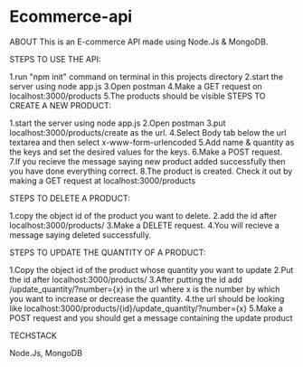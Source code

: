 # Ecommerce-api

ABOUT
This is an E-commerce API made using Node.Js & MongoDB.

STEPS TO USE THE API:

1.run "npm init" command on terminal in this projects directory
2.start the server using node app.js
3.Open postman
4.Make a GET request on localhost:3000/products
5.The products should be visible
STEPS TO CREATE A NEW PRODUCT:

1.start the server using node app.js
2.Open postman
3.put localhost:3000/products/create as the url.
4.Select Body tab below the url textarea and then select x-www-form-urlencoded
5.Add name & quantity as the keys and set the desired values for the keys.
6.Make a POST request.
7.If you recieve the message saying new product added successfully then you have done everything correct.
8.The product is created. Check it out by making a GET request at localhost:3000/products

STEPS TO DELETE A PRODUCT:

1.copy the object id of the product you want to delete.
2.add the id after localhost:3000/products/
3.Make a DELETE request.
4.You will recieve a message saying deleted successfully.

STEPS TO UPDATE THE QUANTITY OF A PRODUCT:

1.Copy the object id of the product whose quantity you want to update
2.Put the id after localhost:3000/products/
3.After putting the id add /update_quantity/?number={x} in the url where x is the number by which you want to increase or decrease the quantity.
4.the url should be looking like localhost:3000/products/{id}/update_quantity/?number={x}
5.Make a POST request and you should get a message containing the update product

TECHSTACK

Node.Js, MongoDB
